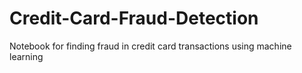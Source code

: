 # Credit-Card-Fraud-Detection
Notebook for finding fraud in credit card transactions using machine learning 
